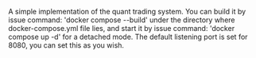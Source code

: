 A simple implementation of the quant trading system. You can build it by issue command: 'docker compose --build' under the directory where docker-compose.yml file lies, and start it by issue command: 'docker compose up -d' for a detached mode. The default listening port is set for 8080, you can set this as you wish.
